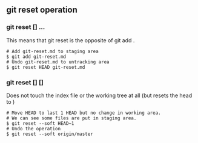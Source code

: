 git reset operation
-------------------------
### git reset [<tree-ish>] <paths>...

This means that git reset <paths> is the opposite of git add <path>.

    # Add git-reset.md to staging area
    $ git add git-reset.md
    # Undo git-reset.md to untracking area
    $ git reset HEAD git-reset.md

### git reset [<mode>] [<commit>]

Does not touch the index file or the working tree at all (but resets the head to <commit>)

    # Move HEAD to last 1 HEAD but no change in working area.
    # We can see some files are put in staging area.
    $ git reset --soft HEAD~1
    # Undo the operation
    $ git reset --soft origin/master


